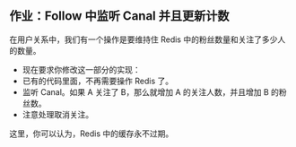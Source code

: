 ## 作业：Follow 中监听 Canal 并且更新计数

在用户关系中，我们有一个操作是要维持住 Redis 中的粉丝数量和关注了多少人的数量。

* 现在要求你修改这一部分的实现：
* 已有的代码里面，不再需要操作 Redis 了。
* 监听 Canal。如果 A 关注了 B，那么就增加 A 的关注人数，并且增加 B 的粉丝数。
* 注意处理取消关注。

这里，你可以认为，Redis 中的缓存永不过期。
